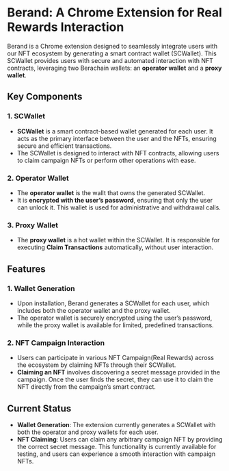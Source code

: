 # Berand: A Chrome Extension for Real Rewards Interaction

Berand is a Chrome extension designed to seamlessly integrate users with our NFT ecosystem by generating a smart contract wallet (SCWallet). This SCWallet provides users with secure and automated interaction with NFT contracts, leveraging two Berachain wallets: an **operator wallet** and a **proxy wallet**.

## Key Components

### 1. SCWallet
- **SCWallet** is a smart contract-based wallet generated for each user. It acts as the primary interface between the user and the NFTs, ensuring secure and efficient transactions.
- The SCWallet is designed to interact with NFT contracts, allowing users to claim campaign NFTs or perform other operations with ease.

### 2. Operator Wallet
- The **operator wallet** is the wallt that owns the generated SCWallet.
- It is **encrypted with the user’s password**, ensuring that only the user can unlock it. This wallet is used for administrative and withdrawal calls.

### 3. Proxy Wallet
- The **proxy wallet** is a hot wallet within the SCWallet. It is responsible for executing **Claim Transactions** automatically, without user interaction.


## Features

### 1. Wallet Generation
- Upon installation, Berand generates a SCWallet for each user, which includes both the operator wallet and the proxy wallet.
- The operator wallet is securely encrypted using the user’s password, while the proxy wallet is available for limited, predefined transactions.

### 2. NFT Campaign Interaction
- Users can participate in various NFT Campaign(Real Rewards) across the ecosystem by claiming NFTs through their SCWallet.
- **Claiming an NFT** involves discovering a secret message provided in the campaign. Once the user finds the secret, they can use it to claim the NFT directly from the campaign’s smart contract.

## Current Status

- **Wallet Generation**: The extension currently generates a SCWallet with both the operator and proxy wallets for each user.
- **NFT Claiming**: Users can claim any arbitrary campaign NFT by providing the correct secret message. This functionality is currently available for testing, and users can experience a smooth interaction with campaign NFTs.
